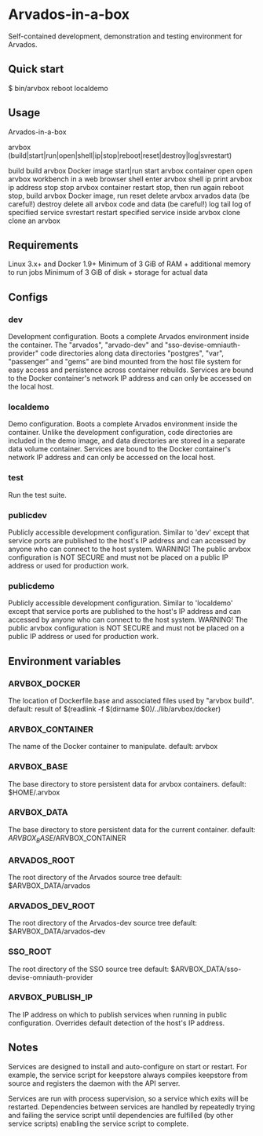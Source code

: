 # Arvados-in-a-box

Self-contained development, demonstration and testing environment for Arvados.

## Quick start

$ bin/arvbox reboot localdemo

## Usage

Arvados-in-a-box

arvbox (build|start|run|open|shell|ip|stop|reboot|reset|destroy|log|svrestart)

build <config>      build arvbox Docker image
start|run <config>  start arvbox container
open       open arvbox workbench in a web browser
shell      enter arvbox shell
ip         print arvbox ip address
stop       stop arvbox container
restart <config>  stop, then run again
reboot  <config>  stop, build arvbox Docker image, run
reset      delete arvbox arvados data (be careful!)
destroy    delete all arvbox code and data (be careful!)
log       <service> tail log of specified service
svrestart <service> restart specified service inside arvbox
clone <from> <to>   clone an arvbox

## Requirements

Linux 3.x+ and Docker 1.9+
Minimum of 3 GiB of RAM  + additional memory to run jobs
Minimum of 3 GiB of disk + storage for actual data

## Configs

### dev
Development configuration.  Boots a complete Arvados environment inside the
container.  The "arvados", "arvado-dev" and "sso-devise-omniauth-provider" code
directories along data directories "postgres", "var", "passenger" and "gems"
are bind mounted from the host file system for easy access and persistence
across container rebuilds.  Services are bound to the Docker container's
network IP address and can only be accessed on the local host.

### localdemo
Demo configuration.  Boots a complete Arvados environment inside the container.
Unlike the development configuration, code directories are included in the demo
image, and data directories are stored in a separate data volume container.
Services are bound to the Docker container's network IP address and can only be
accessed on the local host.

### test
Run the test suite.

### publicdev
Publicly accessible development configuration.  Similar to 'dev' except that
service ports are published to the host's IP address and can accessed by anyone
who can connect to the host system.  WARNING! The public arvbox configuration
is NOT SECURE and must not be placed on a public IP address or used for
production work.

### publicdemo
Publicly accessible development configuration.  Similar to 'localdemo' except
that service ports are published to the host's IP address and can accessed by
anyone who can connect to the host system.  WARNING! The public arvbox configuration
is NOT SECURE and must not be placed on a public IP address or used for
production work.

## Environment variables

### ARVBOX_DOCKER
The location of Dockerfile.base and associated files used by "arvbox build".
default: result of $(readlink -f $(dirname $0)/../lib/arvbox/docker)

### ARVBOX_CONTAINER
The name of the Docker container to manipulate.
default: arvbox

### ARVBOX_BASE
The base directory to store persistent data for arvbox containers.
default: $HOME/.arvbox

### ARVBOX_DATA
The base directory to store persistent data for the current container.
default: $ARVBOX_BASE/$ARVBOX_CONTAINER

### ARVADOS_ROOT
The root directory of the Arvados source tree
default: $ARVBOX_DATA/arvados

### ARVADOS_DEV_ROOT
The root directory of the Arvados-dev source tree
default: $ARVBOX_DATA/arvados-dev

### SSO_ROOT
The root directory of the SSO source tree
default: $ARVBOX_DATA/sso-devise-omniauth-provider

### ARVBOX_PUBLISH_IP
The IP address on which to publish services when running in public
configuration.  Overrides default detection of the host's IP address.

## Notes

Services are designed to install and auto-configure on start or restart.  For
example, the service script for keepstore always compiles keepstore from source
and registers the daemon with the API server.

Services are run with process supervision, so a service which exits will be
restarted.  Dependencies between services are handled by repeatedly trying and
failing the service script until dependencies are fulfilled (by other service
scripts) enabling the service script to complete.

